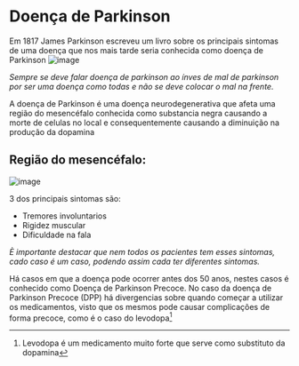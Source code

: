 # Doença de Parkinson

Em 1817 James Parkinson escreveu um livro sobre os principais sintomas de uma doença que nos mais tarde seria conhecida como doença de Parkinson
![image](https://github.com/user-attachments/assets/e5e5c399-da2a-429e-8b23-648a41e9bd0b)


*Sempre se deve falar doença de parkinson ao ínves de mal de parkinson por ser uma doença como todas e não se deve colocar o mal na frente.*

A doença de Parkinson é uma doença neurodegenerativa que afeta uma região do mesencéfalo conhecida como substancia negra causando a morte de celulas no local e consequentemente causando a diminuição na produção da dopamina
## Região do mesencéfalo:
![image](https://github.com/user-attachments/assets/9fe5c191-78e5-4383-9527-101004c21f40)

3 dos principais sintomas são:
* Tremores involuntarios
* Rigidez muscular
* Dificuldade na fala
  
*È importante destacar que nem todos os pacientes tem esses sintomas, cado caso é um caso, podendo assim cada ter diferentes sintomas.*

Há casos em que a doença pode ocorrer antes dos 50 anos, nestes casos é conhecido como Doença de Parkinson Precoce. No caso da doença de Parkinson Precoce (DPP) há divergencias sobre quando começar a utilizar os medicamentos, visto que os mesmos pode causar complicações de forma precoce, como é o caso do levodopa[^1]


[^1]: Levodopa é um medicamento muito forte que serve como substituto da dopamina
